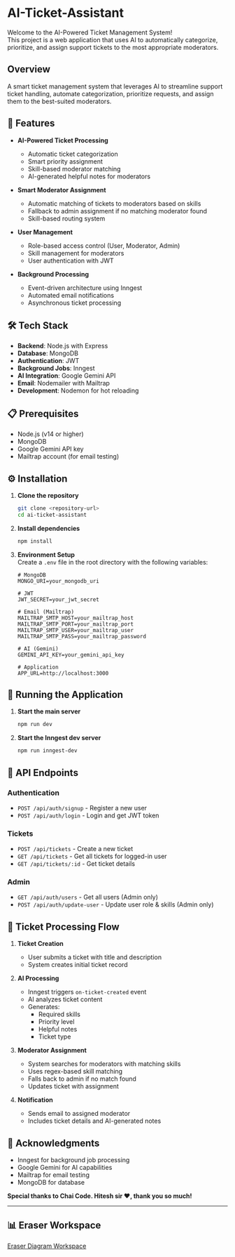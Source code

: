 # AI-Ticket-Assistant

Welcome to the AI-Powered Ticket Management System!  
This project is a web application that uses AI to automatically categorize, prioritize, and assign support tickets to the most appropriate moderators.

## Overview

A smart ticket management system that leverages AI to streamline support ticket handling, automate categorization, prioritize requests, and assign them to the best-suited moderators.

## 🚀 Features

- **AI-Powered Ticket Processing**
  - Automatic ticket categorization
  - Smart priority assignment
  - Skill-based moderator matching
  - AI-generated helpful notes for moderators

- **Smart Moderator Assignment**
  - Automatic matching of tickets to moderators based on skills
  - Fallback to admin assignment if no matching moderator found
  - Skill-based routing system

- **User Management**
  - Role-based access control (User, Moderator, Admin)
  - Skill management for moderators
  - User authentication with JWT

- **Background Processing**
  - Event-driven architecture using Inngest
  - Automated email notifications
  - Asynchronous ticket processing

## 🛠️ Tech Stack

- **Backend**: Node.js with Express
- **Database**: MongoDB
- **Authentication**: JWT
- **Background Jobs**: Inngest
- **AI Integration**: Google Gemini API
- **Email**: Nodemailer with Mailtrap
- **Development**: Nodemon for hot reloading

## 📋 Prerequisites

- Node.js (v14 or higher)
- MongoDB
- Google Gemini API key
- Mailtrap account (for email testing)

## ⚙️ Installation

1. **Clone the repository**
   ```bash
   git clone <repository-url>
   cd ai-ticket-assistant
   ```

2. **Install dependencies**
   ```bash
   npm install
   ```

3. **Environment Setup**  
   Create a `.env` file in the root directory with the following variables:
   ```env
   # MongoDB
   MONGO_URI=your_mongodb_uri

   # JWT
   JWT_SECRET=your_jwt_secret

   # Email (Mailtrap)
   MAILTRAP_SMTP_HOST=your_mailtrap_host
   MAILTRAP_SMTP_PORT=your_mailtrap_port
   MAILTRAP_SMTP_USER=your_mailtrap_user
   MAILTRAP_SMTP_PASS=your_mailtrap_password

   # AI (Gemini)
   GEMINI_API_KEY=your_gemini_api_key

   # Application
   APP_URL=http://localhost:3000
   ```

## 🚀 Running the Application

1. **Start the main server**
   ```bash
   npm run dev
   ```

2. **Start the Inngest dev server**
   ```bash
   npm run inngest-dev
   ```

## 📝 API Endpoints

### Authentication

- `POST /api/auth/signup` - Register a new user
- `POST /api/auth/login` - Login and get JWT token

### Tickets

- `POST /api/tickets` - Create a new ticket
- `GET /api/tickets` - Get all tickets for logged-in user
- `GET /api/tickets/:id` - Get ticket details

### Admin

- `GET /api/auth/users` - Get all users (Admin only)
- `POST /api/auth/update-user` - Update user role & skills (Admin only)

## 🔄 Ticket Processing Flow

1. **Ticket Creation**
   - User submits a ticket with title and description
   - System creates initial ticket record

2. **AI Processing**
   - Inngest triggers `on-ticket-created` event
   - AI analyzes ticket content
   - Generates:
     - Required skills
     - Priority level
     - Helpful notes
     - Ticket type

3. **Moderator Assignment**
   - System searches for moderators with matching skills
   - Uses regex-based skill matching
   - Falls back to admin if no match found
   - Updates ticket with assignment

4. **Notification**
   - Sends email to assigned moderator
   - Includes ticket details and AI-generated notes


## 🙏 Acknowledgments

- Inngest for background job processing
- Google Gemini for AI capabilities
- Mailtrap for email testing
- MongoDB for database

**Special thanks to Chai Code. Hitesh sir ❤️, thank you so much!**

---

## 📊 Eraser Workspace

[Eraser Diagram Workspace](https://app.eraser.io/workspace/YDQCPV3Jzqa4c7hQuFiH?origin=share)